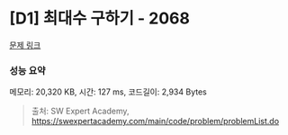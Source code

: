 # [D1] 최대수 구하기 - 2068 

[문제 링크](https://swexpertacademy.com/main/code/problem/problemDetail.do?contestProbId=AV5QQhbqA4QDFAUq) 

### 성능 요약

메모리: 20,320 KB, 시간: 127 ms, 코드길이: 2,934 Bytes



> 출처: SW Expert Academy, https://swexpertacademy.com/main/code/problem/problemList.do